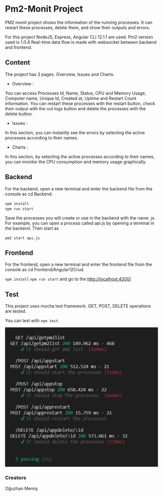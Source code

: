 # Pm2-Monit Project


PM2 monit project shows the information of the running processes. It can restart these processes, delete them, and show their outputs and errors.

For this project NodeJS, Express, Angular CLI 12.1.1 are used. Pm2 version used is 1.0.4
Real-time data flow is made with websocket between backend and frontend.

## Content
The project has 3 pages. Overview, Issues and Charts.
* Overview :

You can access Processes Id, Name, Status, CPU and Memory Usage, Computer name, Unique Id, Created at, Uptime and Restart Count 
information. You can restart these processes with the restart button, check their output with the out logs button and 
delete the processes with the delete button.

* Issues : 

In this section, you can instantly see the errors by selecting the active processes according to their names.

* Charts :

In this section, by selecting the active processes according to their names, you can monitor the CPU consumption and memory usage graphically.

## Backend
For the backend, open a new terminal and enter the backend file from the console as cd Backend.

`npm install`  
`npm run start`  

Save the processes you will create or use in the backend with the name .js. For example, you can open a process called api.js by opening a terminal in the backend. Then start as

`pm2 start api.js` 

## Frontend
For the frontend, open a new terminal and enter the frontend file from the console as cd Frontend/Angular12Crud.

`npm install` 
`npm run start` and go to the [http://localhost:4200/](http://localhost:4200/) 

## Test
This project uses mocha test framework.
GET, POST, DELETE operations are tested.

You can test with `npm test`. 

![Test](https://github.com/oguzhanmemis7849/pm2-monit/blob/master/images/test.PNG)


### Creators
Oğuzhan Memiş

